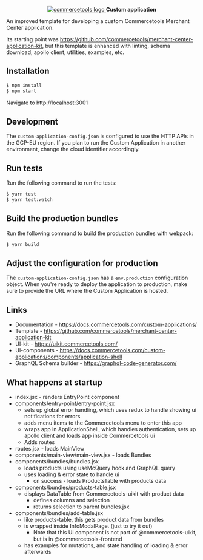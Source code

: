 <p align="center">
  <a href="https://commercetools.com/">
    <img alt="commercetools logo" src="https://unpkg.com/@commercetools-frontend/assets/logos/commercetools_primary-logo_horizontal_RGB.png">
  </a>
  <b>Custom application</b>
</p>

An improved template for developing a custom Commercetools Merchant Center application.

Its starting point was https://github.com/commercetools/merchant-center-application-kit, but this template is enhanced with linting, schema download, apollo client, utilities, examples, etc.

## Installation

```bash
$ npm install
$ npm start
```

Navigate to http://localhost:3001

## Development

The `custom-application-config.json` is configured to use the HTTP APIs in the GCP-EU region. If you plan to run the Custom Application in another environment, change the cloud identifier accordingly.

## Run tests

Run the following command to run the tests:

```bash
$ yarn test
$ yarn test:watch
```

## Build the production bundles

Run the following command to build the production bundles with webpack:

```bash
$ yarn build
```

## Adjust the configuration for production

The `custom-application-config.json` has a `env.production` configuration object. When you're ready to deploy the application to production, make sure to provide the URL where the Custom Application is hosted.

## Links
- Documentation - https://docs.commercetools.com/custom-applications/
- Template - https://github.com/commercetools/merchant-center-application-kit
- UI-kit - https://uikit.commercetools.com/
- UI-components - https://docs.commercetools.com/custom-applications/components/application-shell
- GraphQL Schema builder - https://graphql-code-generator.com/

## What happens at startup
- index.jsx - renders EntryPoint component
- components/entry-point/entry-point.jsx
  - sets up global error handling, which uses redux to handle showing ui notifications for errors
  - adds menu items to the Commercetools menu to enter this app
  - wraps app in ApplicationShell, which handles authentication, sets up apollo client and loads app inside Commercetools ui
  - Adds routes
- routes.jsx - loads MainView
- components/main-view/main-view.jsx - loads Bundles
- components/bundles/bundles.jsx
  - loads products using useMcQuery hook and GraphQL query
  - uses loading & error state to handle ui
    - on success - loads ProductsTable with products data
- components/bundles/products-table.jsx
  - displays DataTable from Commercetools-uikit with product data
    - defines columns and selection
    - returns selection to parent bundles.jsx
- components/bundles/add-table.jsx
  - like products-table, this gets product data from bundles
  - is wrapped inside InfoModalPage. (just to try it out)
    - Note that this UI component is not part of @commercetools-uikit, but is in @commercetools-frontend
  - has examples for mutations, and state handling of loading & error afterwards
